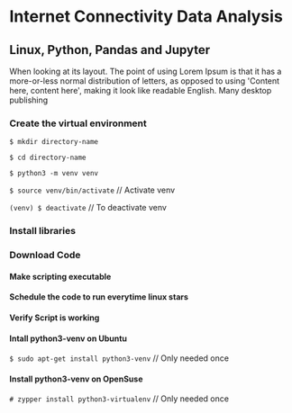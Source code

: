 # Internet Connectivity Data Analysis
## Linux, Python, Pandas and Jupyter
When looking at its layout. The point of using Lorem Ipsum is that it has a more-or-less normal distribution of letters, as opposed to using 'Content here, content here', making it look like readable English. Many desktop publishing

### Create the virtual environment

`$ mkdir directory-name`

`$ cd directory-name`

`$ python3 -m venv venv`

`$ source venv/bin/activate` // Activate venv

`(venv) $ deactivate` // To deactivate venv

### Install libraries


### Download Code


#### Make scripting executable
#### Schedule the code to run everytime linux stars
#### Verify Script is working

#### Intall python3-venv on Ubuntu
`$ sudo apt-get install python3-venv`	// Only needed once
#### Install python3-venv on OpenSuse 
`# zypper install python3-virtualenv` // Only needed once



